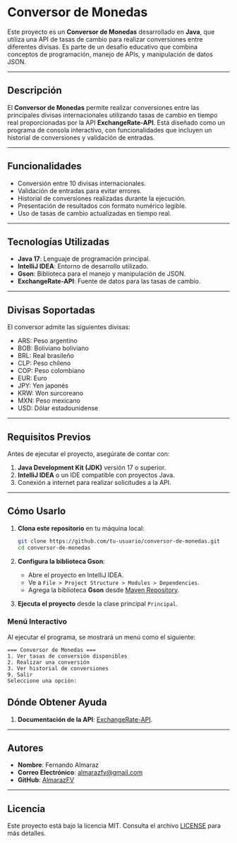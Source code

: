 # Conversor de Monedas

Este proyecto es un **Conversor de Monedas** desarrollado en **Java**, que utiliza una API de tasas de cambio para realizar conversiones entre diferentes divisas. Es parte de un desafío educativo que combina conceptos de programación, manejo de APIs, y manipulación de datos JSON.

---

## Descripción

El **Conversor de Monedas** permite realizar conversiones entre las principales divisas internacionales utilizando tasas de cambio en tiempo real proporcionadas por la API **ExchangeRate-API**. Está diseñado como un programa de consola interactivo, con funcionalidades que incluyen un historial de conversiones y validación de entradas.

---

## Funcionalidades

- Conversión entre 10 divisas internacionales.
- Validación de entradas para evitar errores.
- Historial de conversiones realizadas durante la ejecución.
- Presentación de resultados con formato numérico legible.
- Uso de tasas de cambio actualizadas en tiempo real.

---

## Tecnologías Utilizadas

- **Java 17**: Lenguaje de programación principal.
- **IntelliJ IDEA**: Entorno de desarrollo utilizado.
- **Gson**: Biblioteca para el manejo y manipulación de JSON.
- **ExchangeRate-API**: Fuente de datos para las tasas de cambio.

---

## Divisas Soportadas

El conversor admite las siguientes divisas:

- ARS: Peso argentino
- BOB: Boliviano boliviano
- BRL: Real brasileño
- CLP: Peso chileno
- COP: Peso colombiano
- EUR: Euro
- JPY: Yen japonés
- KRW: Won surcoreano
- MXN: Peso mexicano
- USD: Dólar estadounidense

---

## Requisitos Previos

Antes de ejecutar el proyecto, asegúrate de contar con:

1. **Java Development Kit (JDK)** versión 17 o superior.
2. **IntelliJ IDEA** o un IDE compatible con proyectos Java.
3. Conexión a internet para realizar solicitudes a la API.

---

## Cómo Usarlo

1. **Clona este repositorio** en tu máquina local:
   ```bash
   git clone https://github.com/tu-usuario/conversor-de-monedas.git
   cd conversor-de-monedas
   ```

2. **Configura la biblioteca Gson**:
   - Abre el proyecto en IntelliJ IDEA.
   - Ve a `File > Project Structure > Modules > Dependencies`.
   - Agrega la biblioteca **Gson** desde [Maven Repository](https://mvnrepository.com/artifact/com.google.code.gson/gson).

3. **Ejecuta el proyecto** desde la clase principal `Principal`.

### Menú Interactivo

Al ejecutar el programa, se mostrará un menú como el siguiente:

```plaintext
=== Conversor de Monedas ===
1. Ver tasas de conversión disponibles
2. Realizar una conversión
3. Ver historial de conversiones
9. Salir
Seleccione una opción:
```


## Dónde Obtener Ayuda

1. **Documentación de la API**: [ExchangeRate-API](https://www.exchangerate-api.com/).

---

## Autores

- **Nombre**: Fernando Almaraz
- **Correo Electrónico**: [almarazfv@gmail.com](mailto:almarazfv@gmail.com)
- **GitHub**: [AlmarazFV](https://github.com/AlmarazFV)

---

## Licencia

Este proyecto está bajo la licencia MIT. Consulta el archivo [LICENSE](LICENSE) para más detalles.

